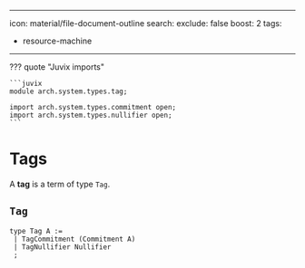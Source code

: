 
---
icon: material/file-document-outline
search:
  exclude: false
  boost: 2
tags:
  - resource-machine
---

??? quote "Juvix imports"

    ```juvix
    module arch.system.types.tag;
    
    import arch.system.types.commitment open;
    import arch.system.types.nullifier open;
    ```

# Tags

A **tag** is a term of type `Tag`.

## `Tag`

```juvix
type Tag A :=
 | TagCommitment (Commitment A)
 | TagNullifier Nullifier
 ;
```


